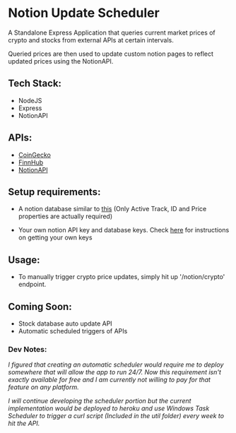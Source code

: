 # Notion Update Scheduler

A Standalone Express Application that queries current market prices of crypto and stocks from external APIs at certain intervals.

Queried prices are then used to update custom notion pages to reflect updated prices using the NotionAPI.

## Tech Stack:
- NodeJS
- Express
- NotionAPI

## APIs:
- [CoinGecko](https://www.coingecko.com/en/api)
- [FinnHub](https://finnhub.io/docs/api)
- [NotionAPI](https://developers.notion.com)

## Setup requirements:
- A notion database similar to [this](https://lorenzo-adco.notion.site/a66abb2318a546bd93f20de20c2298f4?v=976b04b7193642559f8767cdaf632105) (Only Active Track, ID and Price properties are actually required)

- Your own notion API key and database keys. Check [here](https://developers.notion.com/docs/getting-started) for instructions on getting your own keys

## Usage:
- To manually trigger crypto price updates, simply hit up '/notion/crypto' endpoint.

## Coming Soon:
- Stock database auto update API
- Automatic scheduled triggers of APIs

### Dev Notes:
*I figured that creating an automatic scheduler would require me to deploy somewhere that will allow the app to run 24/7. Now this requirement isn't exactly available for free and I am currently not willing to pay for that feature on any platform.*

*I will continue developing the scheduler portion but the current implementation would be deployed to heroku and use Windows Task Scheduler to trigger a curl script (Included in the util folder) every week to hit the API.*